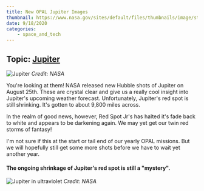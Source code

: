 ```yaml
---
title: New OPAL Jupiter Images
thumbnail: https://www.nasa.gov/sites/default/files/thumbnails/image/stsci-h-p2042a-f-1663x1663.png
date: 9/18/2020
categories:
    - space_and_tech
---
```

## Topic: [Jupiter](https://solarsystem.nasa.gov/planets/jupiter/overview/)
![Jupiter](https://www.nasa.gov/sites/default/files/thumbnails/image/stsci-h-p2042a-f-1663x1663.png)
*Credit: NASA*

You're looking at them!  NASA released new Hubble shots of Jupiter on August 25th.  These are crystal clear and give us a really cool insight into Jupiter's upcoming weather forecast.  Unfortunately, Jupiter's red spot is still shrinking.  It's gotten to about 9,800 miles across.

In the realm of good news, however, Red Spot Jr's has halted it's fade back to white and appears to be darkening again.  We may yet get our twin red storms of fantasy!

I'm not sure if this at the start or tail end of our yearly OPAL missions.  But we will hopefully still get some more shots before we have to wait yet another year.


#### The ongoing shrinkage of Jupiter's red spot is still a "mystery".

![Jupiter in ultraviolet](https://www.nasa.gov/sites/default/files/thumbnails/image/stsci-h-p2042b-f-sq.png)
*Credit: NASA*

